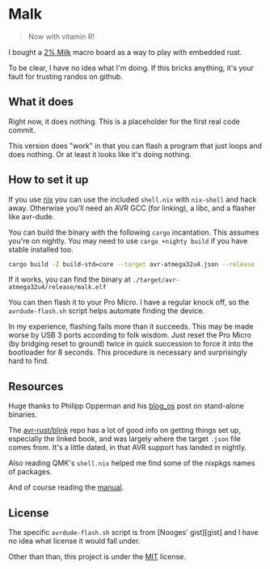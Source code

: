 # Malk

> Now with vitamin R!

I bought a [2% Milk][milk] macro board as a way to play with embedded rust.

[milk]: https://github.com/Spaceman/Spaceboards/tree/master/Keyboards/2%25%20Milk

To be clear, I have no idea what I'm doing. If this bricks anything, it's your fault for trusting randos on github.

## What it does

Right now, it does nothing. This is a placeholder for the first real code commit.

This version does "work" in that you can flash a program that just loops and does nothing. Or at least it looks like it's doing nothing.

## How to set it up

If you use [nix][] you can use the included `shell.nix` with `nix-shell` and hack away. Otherwise you'll need an AVR GCC (for linking), a libc, and a flasher like avr-dude.

[nix]: https://nixos.org/

You can build the binary with the following `cargo` incantation. This assumes you're on nightly. You may need to use `cargo +nighty build` if you have stable installed too.

```sh
cargo build -Z build-std=core --target avr-atmega32u4.json --release
```

If it works, you can find the binary at `./target/avr-atmega32u4/release/malk.elf`

You can then flash it to your Pro Micro. I have a regular knock off, so the `avrdude-flash.sh` script helps automate finding the device.

In my experience, flashing fails more than it succeeds. This may be made worse by USB 3 ports according to folk wisdom. Just reset the Pro Micro (by bridging reset to ground) twice in quick succession to force it into the bootloader for 8 seconds. This procedure is necessary and surprisingly hard to find.

## Resources

Huge thanks to Philipp Opperman and his [blog_os][] post on stand-alone binaries.

[blog_os]: https://github.com/phil-opp/blog_os

The [avr-rust/blink][blink] repo has a lot of good info on getting things set up, especially the linked book, and was largely where the target `.json` file comes from. It's a little dated, in that AVR support has landed in nightly.

[blink]: https://github.com/avr-rust/blink

Also reading QMK's `shell.nix` helped me find some of the nixpkgs names of packages.

And of course reading the [manual].

[manual]: http://ww1.microchip.com/downloads/en/DeviceDoc/Atmel-7766-8-bit-AVR-ATmega16U4-32U4_Datasheet.pdf

## License

The specific `avrdude-flash.sh` script is from [Nooges' gist][gist] and I have no idea what license it would fall under.

Other than than, this project is under the [MIT][] license.

[MIT]: https://choosealicense.com/licenses/mit
